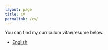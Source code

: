 ```yaml
---
layout: page
title: CV
permalink: /cv/
---
```


You can find my curriculum vitae/resume below.
<ul>
	<li><a href="Resume.pdf">English</a></li>
	<!-- <li><a href="简历.pdf">中文</a></li> -->
</ul>

